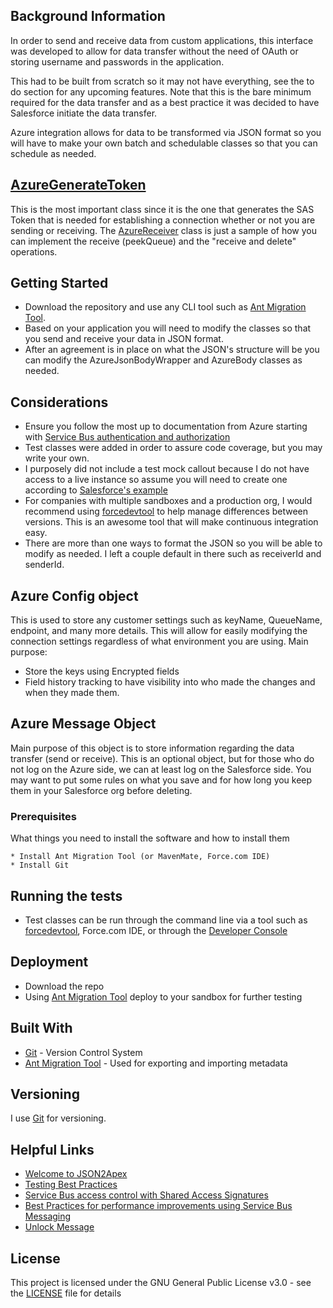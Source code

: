 ## Background Information

In order to send and receive data from custom applications, this interface was developed to allow for data transfer without the need of OAuth or storing username and passwords in the application.

This had to be built from scratch so it may not have everything, see the to do section for any upcoming features. Note that this is the bare minimum required for the data transfer and as a best practice it was decided to have Salesforce initiate the data transfer.

Azure integration allows for data to be transformed via JSON format so you will have to make your own batch and schedulable classes so that you can schedule as needed.

## [AzureGenerateToken](https://github.com/rruprai/sfdc-microsoft-azure-service-bus/blob/master/classes/AzureGenerateToken.cls)

This is the most important class since it is the one that generates the SAS Token that is needed for establishing a connection whether or not you are sending or receiving. The [AzureReceiver](https://github.com/rruprai/sfdc-microsoft-azure-service-bus/blob/master/classes/AzureReceiver.cls) class is just a sample of how you can implement the receive (peekQueue) and the "receive and delete" operations.

## Getting Started

* Download the repository and use any CLI tool such as [Ant Migration Tool](https://developer.salesforce.com/docs/atlas.en-us.apexcode.meta/apexcode/apex_deploying_ant.htm).
* Based on your application you will need to modify the classes so that you send and receive your data in JSON format.
* After an agreement is in place on what the JSON's structure will be you can modify the AzureJsonBodyWrapper and AzureBody classes as needed.

## Considerations

* Ensure you follow the most up to documentation from Azure starting with [Service Bus authentication and authorization](https://docs.microsoft.com/en-us/azure/service-bus-messaging/service-bus-authentication-and-authorization)
* Test classes were added in order to assure code coverage, but you may write your own.
* I purposely did not include a test mock callout because I do not have access to a live instance so assume you will need to create one according to [Salesforce's example](https://developer.salesforce.com/docs/atlas.en-us.apexcode.meta/apexcode/apex_classes_restful_http_testing_httpcalloutmock.htm)
* For companies with multiple sandboxes and a production org, I would recommend using [forcedevtool](https://github.com/amtrack/force-dev-tool) to help manage differences between versions. This is an awesome tool that will make continuous integration easy.
* There are more than one ways to format the JSON so you will be able to modify as needed. I left a couple default in there such as receiverId and senderId.

## Azure Config object

This is used to store any customer settings such as keyName, QueueName, endpoint, and many more details. This will allow for easily modifying the connection settings regardless of what environment you are using. Main purpose:
* Store the keys using Encrypted fields
* Field history tracking to have visibility into who made the changes and when they made them. 

## Azure Message Object

Main purpose of this object is to store information regarding the data transfer (send or receive). This is an optional object, but for those who do not log on the Azure side, we can at least log on the Salesforce side. You may want to put some rules on what you save and for how long you keep them in your Salesforce org before deleting.

### Prerequisites

What things you need to install the software and how to install them

```
* Install Ant Migration Tool (or MavenMate, Force.com IDE)
* Install Git
```

## Running the tests

* Test classes can be run through the command line via a tool such as [forcedevtool](https://github.com/amtrack/force-dev-tool), Force.com IDE, or through the [Developer Console](https://developer.salesforce.com/page/Developer_Console)

## Deployment

* Download the repo
* Using [Ant Migration Tool](https://developer.salesforce.com/docs/atlas.en-us.daas.meta/daas/forcemigrationtool.htm) deploy to your sandbox for further testing

## Built With

* [Git](https://git-scm.com/) - Version Control System
* [Ant Migration Tool](https://developer.salesforce.com/docs/atlas.en-us.daas.meta/daas/forcemigrationtool_install.htm) - Used for exporting and importing metadata

## Versioning

I use [Git](https://git-scm.com/) for versioning.

## Helpful Links

* [Welcome to JSON2Apex](https://json2apex.herokuapp.com/)
* [Testing Best Practices](https://developer.salesforce.com/docs/atlas.en-us.apexcode.meta/apexcode/apex_testing_best_practices.htm)
* [Service Bus access control with Shared Access Signatures](https://docs.microsoft.com/en-us/azure/service-bus-messaging/service-bus-sas)
* [Best Practices for performance improvements using Service Bus Messaging](https://docs.microsoft.com/en-us/azure/service-bus-messaging/service-bus-performance-improvements)
* [Unlock Message](https://docs.microsoft.com/en-us/rest/api/servicebus/unlock-message)

## License

This project is licensed under the GNU General Public License v3.0 - see the [LICENSE](https://github.com/userraj/sfdc-microsoft-azure-service-bus/blob/master/LICENSE) file for details
